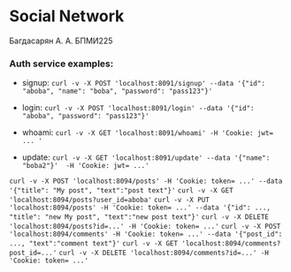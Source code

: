 # Social Network
Багдасарян А. А. БПМИ225

### Auth service examples:

- signup:
    `curl -v -X POST 'localhost:8091/signup' --data '{"id": "aboba", "name": "boba", "password": "pass123"}'`

- login:
    `curl -v -X POST 'localhost:8091/login' --data '{"id": "aboba", "password": "pass123"}'`

- whoami:
    `curl -v -X GET 'localhost:8091/whoami' -H 'Cookie: jwt= ... '`

- update:
    `curl -v -X GET 'localhost:8091/update' --data '{"name": "boba2"}'  -H 'Cookie: jwt= ...'`

`curl -v -X POST 'localhost:8094/posts' -H 'Cookie: token= ...' --data '{"title": "My post", "text":"post text"}'`
`curl -v -X GET 'localhost:8094/posts?user_id=aboba'`
`curl -v -X PUT 'localhost:8094/posts' -H 'Cookie: token= ...' --data '{"id": ..., "title": "new My post", "text":"new post text"}'`
`curl -v -X DELETE 'localhost:8094/posts?id=...' -H 'Cookie: token= ...'`
`curl -v -X POST 'localhost:8094/comments' -H 'Cookie: token= ...' --data '{"post_id": ..., "text":"comment text"}'`
`curl -v -X GET 'localhost:8094/comments?post_id=...'`
`curl -v -X DELETE 'localhost:8094/comments?id=...' -H 'Cookie: token= ...'`
